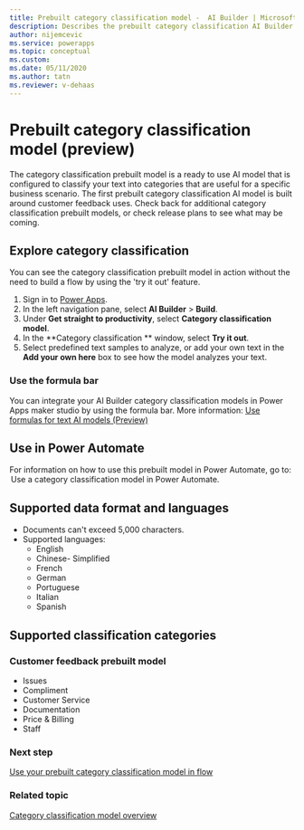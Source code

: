 ```yaml
---
title: Prebuilt category classification model -  AI Builder | Microsoft Docs
description: Describes the prebuilt category classification AI Builder model.
author: nijemcevic
ms.service: powerapps
ms.topic: conceptual
ms.custom: 
ms.date: 05/11/2020
ms.author: tatn
ms.reviewer: v-dehaas
---
```


# Prebuilt category classification model (preview)

The category classification prebuilt model is a ready to use AI model that is configured to classify your text into categories that are useful for a specific business scenario. The first prebuilt category classification AI model is built around customer feedback uses. Check back for additional category classification prebuilt models, or check release plans to see what may be coming.

## Explore category classification

You can see the category classification prebuilt model in action without the need to build a flow by using the 'try it out' feature.

1. Sign in to [Power Apps](https://make.powerapps.com).
1. In the left navigation pane, select **AI Builder** > **Build**.
1. Under **Get straight to productivity**, select **Category classification model**.
1. In the **Category classification ** window, select **Try it out**. 
1. Select predefined text samples to analyze, or add your own text in the **Add your own here** box to see how the model analyzes your text.

### Use the formula bar

You can integrate your AI Builder category classification models in Power Apps maker studio by using the formula bar. More information: [Use formulas for text AI models (Preview)](use-model.md#use-formulas-for-text-ai-models-preview)

## Use in Power Automate

For information on how to use this prebuilt model in Power Automate, go to:  Use a category classification model in Power Automate.

## Supported data format and languages
- Documents can't exceed 5,000 characters.
- Supported languages:
  - English
  - Chinese- Simplified
  - French
  - German
  - Portuguese
  - Italian
  - Spanish

## Supported classification categories

### Customer feedback prebuilt model

- Issues
- Compliment
- Customer Service
- Documentation
- Price & Billing
- Staff

### Next step

[Use your prebuilt category classification model in flow](prebuilt-category-classification-pwr-automate.md)

### Related topic

[Category classification model overview](text-classification-overview.md)
